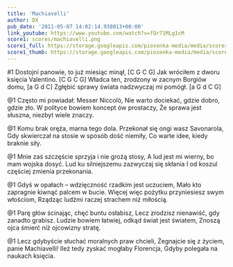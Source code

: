 ```yaml
---
title: 'Machiavelli'
author: DX
pub_date: '2011-05-07 14:02:14.938013+00:00'
link_youtube: https://www.youtube.com/watch?v=fQr71MLg1cM
score1: scores/machiavelli.png
score1_full: https://storage.googleapis.com/piosenka-media/media/scores/machiavelli.png
score1_thumb: https://storage.googleapis.com/piosenka-media/media/scores/machiavelli.png.180x0_q85_upscale.jpg
---
```


#1
Dostojni panowie, to już miesiąc minął, [C G C G]
Jak wróciłem z dworu księcia Valentino. [C G C G]
Władca ten, zrodzony w zacnym Borgiów domu, [a G d C]
Zgłębić sprawy świata nadzwyczaj mi pomógł. [a G d C G]

@1
Często mi powiadał: Messer Niccolò,
Nie warto dociekać, gdzie dobro, gdzie zło.
W polityce bowiem koncept ów prostaczy,
Że sprawa jest słuszna, niezbyt wiele znaczy.

@1
Komu brak oręża, marna tego dola.
Przekonał się ongi wasz Savonarola,
Gdy skwierczał na stosie w sposób dość niemiły,
Co warte idee, kiedy braknie siły.

@1
Mnie zaś szczęście sprzyja i nie grożą stosy,
A lud jest mi wierny, bo mam wojska dosyć.
Lud ku silniejszemu zazwyczaj się skłania
I od koszul częściej zmienia przekonania.

@1
Gdyś w opałach – wdzięczność rzadkim jest uczuciem,
Mało kto zapragnie kiwnąć palcem w bucie.
Więcej więc pożytku przyniesiesz swym włościom,
Rządząc ludźmi raczej strachem niż miłością.

@1
Parę głów ścinając, chęć buntu osłabisz,
Lecz zrodzisz nienawiść, gdy zanadto grabisz.
Ludzie bowiem łatwiej, odkąd świat jest światem,
Znoszą ojca śmierć niż ojcowizny stratę.

@1
Lecz gdybyście słuchać moralnych praw chcieli,
Żegnajcie się z życiem, panie Machiavelli!
Ileż tedy zyskać mogłaby Florencja,
Gdyby polegała na naukach księcia.